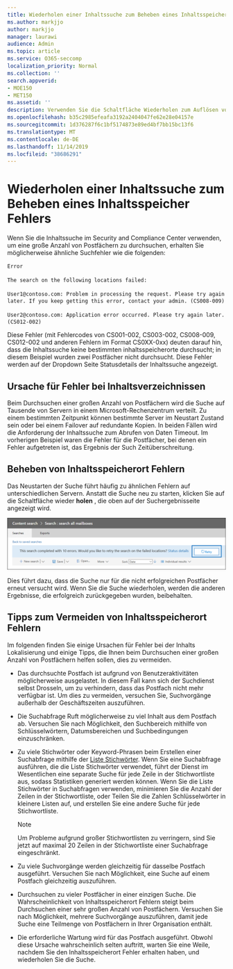 ```yaml
---
title: Wiederholen einer Inhaltssuche zum Beheben eines Inhaltsspeicher Fehlers
ms.author: markjjo
author: markjjo
manager: laurawi
audience: Admin
ms.topic: article
ms.service: O365-seccomp
localization_priority: Normal
ms.collection: ''
search.appverid:
- MOE150
- MET150
ms.assetid: ''
description: Verwenden Sie die Schaltfläche Wiederholen zum Auflösen von Inhalts suchen mit fehlerhaften Inhaltsverzeichnissen.
ms.openlocfilehash: b35c2985efeafa3192a2404047fe62e28e04157e
ms.sourcegitcommit: 1d376287f6c1bf5174873e89ed4bf7bb15bc13f6
ms.translationtype: MT
ms.contentlocale: de-DE
ms.lasthandoff: 11/14/2019
ms.locfileid: "38686291"
---
```

# <a name="retry-a-content-search-to-resolve-a-content-location-error"></a>Wiederholen einer Inhaltssuche zum Beheben eines Inhaltsspeicher Fehlers

Wenn Sie die Inhaltssuche im Security and Compliance Center verwenden, um eine große Anzahl von Postfächern zu durchsuchen, erhalten Sie möglicherweise ähnliche Suchfehler wie die folgenden:

```text
Error

The search on the following locations failed:

User1@contoso.com: Problem in processing the request. Please try again later. If you keep getting this error, contact your admin. (CS008-009)

User2@contoso.com: Application error occurred. Please try again later. (CS012-002)
```

Diese Fehler (mit Fehlercodes von CS001-002, CS003-002, CS008-009, CS012-002 und anderen Fehlern im Format CS0XX-0xx) deuten darauf hin, dass die Inhaltssuche keine bestimmten inhaltsspeicherorte durchsucht; in diesem Beispiel wurden zwei Postfächer nicht durchsucht. Diese Fehler werden auf der Dropdown Seite Statusdetails der Inhaltssuche angezeigt.

## <a name="cause-of-content-location-errors"></a>Ursache für Fehler bei Inhaltsverzeichnissen

Beim Durchsuchen einer großen Anzahl von Postfächern wird die Suche auf Tausende von Servern in einem Microsoft-Rechenzentrum verteilt. Zu einem bestimmten Zeitpunkt können bestimmte Server im Neustart Zustand sein oder bei einem Failover auf redundante Kopien. In beiden Fällen wird die Anforderung der Inhaltssuche zum Abrufen von Daten Timeout. Im vorherigen Beispiel waren die Fehler für die Postfächer, bei denen ein Fehler aufgetreten ist, das Ergebnis der Such Zeitüberschreitung.

## <a name="resolving-content-location-errors"></a>Beheben von Inhaltsspeicherort Fehlern

Das Neustarten der Suche führt häufig zu ähnlichen Fehlern auf unterschiedlichen Servern. Anstatt die Suche neu zu starten, klicken Sie auf die Schaltfläche wieder **holen** , die oben auf der Suchergebnisseite angezeigt wird.

![Klicken Sie auf die Schaltfläche wiederholen, um Fehler des Inhaltsspeichers zu beheben](media/retrycontentsearch3.png)

Dies führt dazu, dass die Suche nur für die nicht erfolgreichen Postfächer erneut versucht wird. Wenn Sie die Suche wiederholen, werden die anderen Ergebnisse, die erfolgreich zurückgegeben wurden, beibehalten.

## <a name="tips-to-avoid-content-location-errors"></a>Tipps zum Vermeiden von Inhaltsspeicherort Fehlern

Im folgenden finden Sie einige Ursachen für Fehler bei der Inhalts Lokalisierung und einige Tipps, die Ihnen beim Durchsuchen einer großen Anzahl von Postfächern helfen sollen, dies zu vermeiden.

- Das durchsuchte Postfach ist aufgrund von Benutzeraktivitäten möglicherweise ausgelastet. In diesem Fall kann sich der Suchdienst selbst Drosseln, um zu verhindern, dass das Postfach nicht mehr verfügbar ist. Um dies zu vermeiden, versuchen Sie, Suchvorgänge außerhalb der Geschäftszeiten auszuführen.

- Die Suchabfrage Ruft möglicherweise zu viel Inhalt aus dem Postfach ab. Versuchen Sie nach Möglichkeit, den Suchbereich mithilfe von Schlüsselwörtern, Datumsbereichen und Suchbedingungen einzuschränken.

- Zu viele Stichwörter oder Keyword-Phrasen beim Erstellen einer Suchabfrage mithilfe der [Liste Stichwörter](view-keyword-statistics-for-content-search.md#get-keyword-statistics-for-content-searches). Wenn Sie eine Suchabfrage ausführen, die die Liste Stichwörter verwendet, führt der Dienst im Wesentlichen eine separate Suche für jede Zeile in der Stichwortliste aus, sodass Statistiken generiert werden können. Wenn Sie die Liste Stichwörter in Suchabfragen verwenden, minimieren Sie die Anzahl der Zeilen in der Stichwortliste, oder Teilen Sie die Zahlen Schlüsselwörter in kleinere Listen auf, und erstellen Sie eine andere Suche für jede Stichwortliste.

  > [!NOTE]
  > Um Probleme aufgrund großer Stichwortlisten zu verringern, sind Sie jetzt auf maximal 20 Zeilen in der Stichwortliste einer Suchabfrage eingeschränkt.

- Zu viele Suchvorgänge werden gleichzeitig für dasselbe Postfach ausgeführt. Versuchen Sie nach Möglichkeit, eine Suche auf einem Postfach gleichzeitig auszuführen.

- Durchsuchen zu vieler Postfächer in einer einzigen Suche. Die Wahrscheinlichkeit von Inhaltsspeicherort Fehlern steigt beim Durchsuchen einer sehr großen Anzahl von Postfächern. Versuchen Sie nach Möglichkeit, mehrere Suchvorgänge auszuführen, damit jede Suche eine Teilmenge von Postfächern in Ihrer Organisation enthält.

- Die erforderliche Wartung wird für das Postfach ausgeführt. Obwohl diese Ursache wahrscheinlich selten auftritt, warten Sie eine Weile, nachdem Sie den Inhaltsspeicherort Fehler erhalten haben, und wiederholen Sie die Suche.
